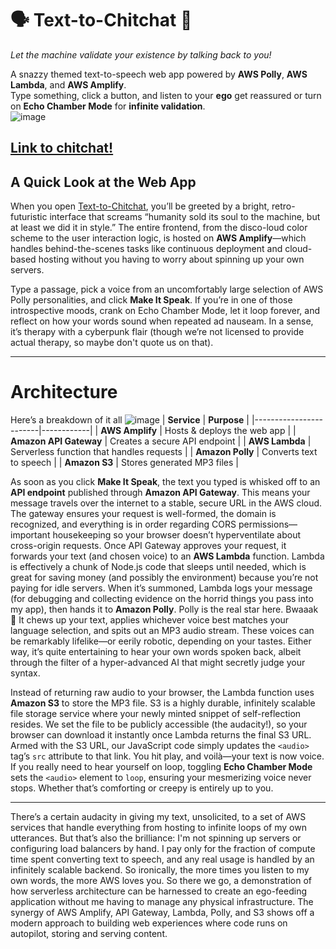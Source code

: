 # 🗣️ Text-to-Chitchat 🦜
*Let the machine validate your existence by talking back to you!*  

A snazzy themed text-to-speech web app powered by **AWS Polly**, **AWS Lambda**, and **AWS Amplify**.  
Type something, click a button, and listen to your **ego** get reassured or turn on **Echo Chamber Mode** for **infinite validation**.  
![image](https://github.com/user-attachments/assets/174fa6fc-bef7-40b9-a80d-fdcbc1c1d7bb)

[Link to chitchat!](https://main.d110yree0ten2x.amplifyapp.com)
---

## A Quick Look at the Web App

When you open [Text-to-Chitchat](https://main.d110yree0ten2x.amplifyapp.com), you’ll be greeted by a bright, retro-futuristic interface that screams “humanity sold its soul to the machine, but at least we did it in style.” The entire frontend, from the disco-loud color scheme to the user interaction logic, is hosted on **AWS Amplify**—which handles behind-the-scenes tasks like continuous deployment and cloud-based hosting without you having to worry about spinning up your own servers.  

Type a passage, pick a voice from an uncomfortably large selection of AWS Polly personalities, and click **Make It Speak**. If you’re in one of those introspective moods, crank on Echo Chamber Mode, let it loop forever, and reflect on how your words sound when repeated ad nauseam. In a sense, it’s therapy with a cyberpunk flair (though we’re not licensed to provide actual therapy, so maybe don't quote us on that).

---  

# Architecture 
Here’s a breakdown of it all 
![image](https://github.com/user-attachments/assets/1662c1dc-8a6c-4a9f-9146-ce8f68f5421d) 
| **Service**             | **Purpose** |
|------------------------|------------|
| **AWS Amplify**       | Hosts & deploys the web app |
| **Amazon API Gateway** | Creates a secure API endpoint |
| **AWS Lambda**        | Serverless function that handles requests |
| **Amazon Polly**      | Converts text to speech |
| **Amazon S3**         | Stores generated MP3 files |

As soon as you click **Make It Speak**, the text you typed is whisked off to an **API endpoint** published through **Amazon API Gateway**. This means your message travels over the internet to a stable, secure URL in the AWS cloud. The gateway ensures your request is well-formed, the domain is recognized, and everything is in order regarding CORS permissions—important housekeeping so your browser doesn’t hyperventilate about cross-origin requests. Once API Gateway approves your request, it forwards your text (and chosen voice) to an **AWS Lambda** function. Lambda is effectively a chunk of Node.js code that sleeps until needed, which is great for saving money (and possibly the environment) because you’re not paying for idle servers. When it’s summoned, Lambda logs your message (for debugging and collecting evidence on the horrid things you pass into my app), then hands it to **Amazon Polly**. Polly is the real star here. Bwaaak 🦜 It chews up your text, applies whichever voice best matches your language selection, and spits out an MP3 audio stream. These voices can be remarkably lifelike—or eerily robotic, depending on your tastes. Either way, it’s quite entertaining to hear your own words spoken back, albeit through the filter of a hyper-advanced AI that might secretly judge your syntax.

Instead of returning raw audio to your browser, the Lambda function uses **Amazon S3** to store the MP3 file. S3 is a highly durable, infinitely scalable file storage service where your newly minted snippet of self-reflection resides. We set the file to be publicly accessible (the audacity!), so your browser can download it instantly once Lambda returns the final S3 URL. Armed with the S3 URL, our JavaScript code simply updates the `<audio>` tag’s `src` attribute to that link. You hit play, and voilà—your text is now voice. If you really need to hear yourself on loop, toggling **Echo Chamber Mode** sets the `<audio>` element to `loop`, ensuring your mesmerizing voice never stops. Whether that’s comforting or creepy is entirely up to you.

---
There’s a certain audacity in giving my text, unsolicited, to a set of AWS services that handle everything from hosting to infinite loops of my own utterances. But that’s also the brilliance: I'm not spinning up servers or configuring load balancers by hand. I pay only for the fraction of compute time spent converting text to speech, and any real usage is handled by an infinitely scalable backend. So ironically, the more times you listen to my own words, the more AWS loves you. So there we go, a demonstration of how serverless architecture can be harnessed to create an ego-feeding application without me having to manage any physical infrastructure. The synergy of AWS Amplify, API Gateway, Lambda, Polly, and S3 shows off a modern approach to building web experiences where code runs on autopilot, storing and serving content. 


